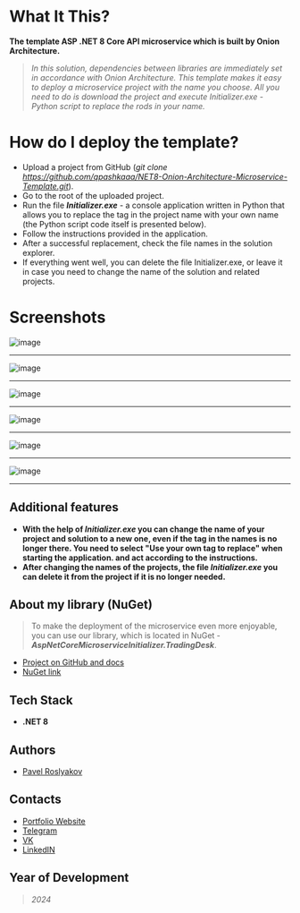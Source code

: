 # What It This?
  **The template ASP .NET 8 Core API microservice which is built by Onion Architecture.**
  >*In this solution, dependencies between libraries are immediately set in accordance with Onion Architecture. This template makes it easy to deploy a microservice project with the name you choose. All you need to do is download the project and execute Initializer.exe - Python script to replace the rods in your name.*

# How do I deploy the template?
- Upload a project from GitHub (*git clone https://github.com/qpashkaaa/NET8-Onion-Architecture-Microservice-Template.git*).
- Go to the root of the uploaded project.
- Run the file ***Initializer.exe*** - a console application written in Python that allows you to replace the tag in the project name with your own name (the Python script code itself is presented below).
- Follow the instructions provided in the application.
- After a successful replacement, check the file names in the solution explorer.
- If everything went well, you can delete the file Initializer.exe, or leave it in case you need to change the name of the solution and related projects.

# Screenshots
![image](https://github.com/user-attachments/assets/586178e0-71f4-4112-870a-2672f84d416d)
_____
![image](https://github.com/user-attachments/assets/4fc06ba0-6281-41cb-8bce-bff68406e05b)
_____
![image](https://github.com/user-attachments/assets/5d97e5e3-c9f5-4df1-9423-936b144f0d1e)
_____
![image](https://github.com/user-attachments/assets/dc7dc1a5-9225-4ea1-be43-fb7cdf8f30b2)
_____
![image](https://github.com/user-attachments/assets/dfbbeadb-2c2a-41b9-9c25-e5b69703258c)
_____
![image](https://github.com/user-attachments/assets/6208a29e-c93c-4d22-999d-cc332edb2884)
_____

## Additional features
- **With the help of *Initializer.exe* you can change the name of your project and solution to a new one, even if the tag in the names is no longer there. You need to select "Use your own tag to replace" when starting the application. and act according to the instructions.**
- **After changing the names of the projects, the file *Initializer.exe* you can delete it from the project if it is no longer needed.**

## About my library (NuGet)
> To make the deployment of the microservice even more enjoyable, you can use our library, which is located in NuGet - ***AspNetCoreMicroserviceInitializer.TradingDesk***.
- [Project on GitHub and docs](https://github.com/qpashkaaa/Asp-Net-Core-Microservice-Initializer)
- [NuGet link](https://www.nuget.org/packages/AspNetCoreMicroserviceInitializer.TradingDesk/1.0.0)

## Tech Stack
- **.NET 8**

## Authors
- [Pavel Roslyakov](https://github.com/qpashkaaa)

## Contacts
- [Portfolio Website](https://portfolio-website-qpashkaaa.vercel.app/)
- [Telegram](https://t.me/qpashkaaa)
- [VK](https://vk.com/qpashkaaa)
- [LinkedIN](https://www.linkedin.com/in/pavel-roslyakov-7b303928b/)

## Year of Development
> *2024*
  
